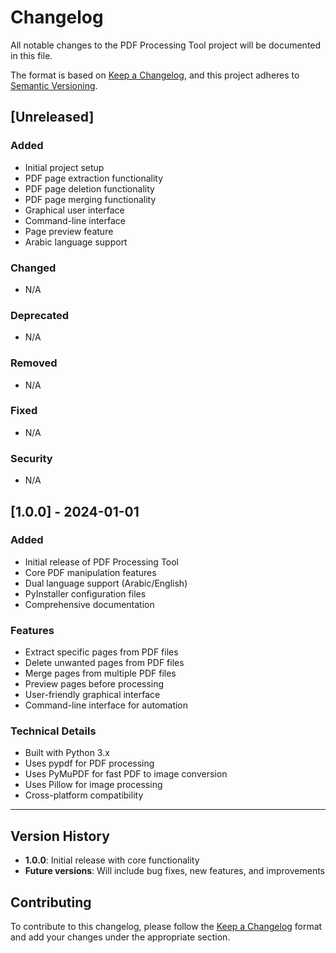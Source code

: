 # Changelog

All notable changes to the PDF Processing Tool project will be documented in this file.

The format is based on [Keep a Changelog](https://keepachangelog.com/en/1.0.0/),
and this project adheres to [Semantic Versioning](https://semver.org/spec/v2.0.0.html).

## [Unreleased]

### Added
- Initial project setup
- PDF page extraction functionality
- PDF page deletion functionality
- PDF page merging functionality
- Graphical user interface
- Command-line interface
- Page preview feature
- Arabic language support

### Changed
- N/A

### Deprecated
- N/A

### Removed
- N/A

### Fixed
- N/A

### Security
- N/A

## [1.0.0] - 2024-01-01

### Added
- Initial release of PDF Processing Tool
- Core PDF manipulation features
- Dual language support (Arabic/English)
- PyInstaller configuration files
- Comprehensive documentation

### Features
- Extract specific pages from PDF files
- Delete unwanted pages from PDF files
- Merge pages from multiple PDF files
- Preview pages before processing
- User-friendly graphical interface
- Command-line interface for automation

### Technical Details
- Built with Python 3.x
- Uses pypdf for PDF processing
- Uses PyMuPDF for fast PDF to image conversion
- Uses Pillow for image processing
- Cross-platform compatibility

---

## Version History

- **1.0.0**: Initial release with core functionality
- **Future versions**: Will include bug fixes, new features, and improvements

## Contributing

To contribute to this changelog, please follow the [Keep a Changelog](https://keepachangelog.com/en/1.0.0/) format and add your changes under the appropriate section.
